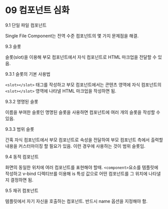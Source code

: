 # 09 컴포넌트 심화

9.1 단일 파일 컴포넌트

Single File Component는 전역 수준 컴포넌트의 몇 가지 문제점을 해결.



9.3 슬롯

슬롯(slot)을 이용해 부모 컴포넌트에서 자식 컴포넌트로 HTML 마크업을 전달할 수 있음.



9.3.1 슬롯의 기본 사용법

`<slot></slot>` 태그를 작성하고 부모 컴포넌트에서는 콘텐츠 영역에 자식 컴포넌트의 `<slot></slot>` 영역에 나타낼 HTML 마크업을 작성하면 됨.



9.3.2 명명된 슬롯

이름을 부여한 슬롯인 명명된 슬롯을 사용하면 컴포넌트에 여러 개의 슬롯을 작성할 수 있음.



9.3.3 범위 슬롯

간혹 자식 컴포넌트에서 부모 컴포넌트로 속성을 전달하여 부모 컴포넌트 측에서 출력할 내용을 커스터마이징 할 필요가 있음. 이런 경우에 사용하는 것이 범위 슬롯임.



9.4 동적 컴포넌트

화면의 동일한 위치에 여러 컴포넌트를 표현해야 할때. `<component>`요소를 템플릿에 작성하고 v-bind 디렉티브를 이용해 is 특성 값으로 어떤 컴포넌트를 그 위치에 나타낼지 결정하면 됨.



9.5 재귀 컴포넌트

템플릿에서 자기 자신을 호출하는 컴포넌트. 반드시 name 옵션을 지정해야 함.